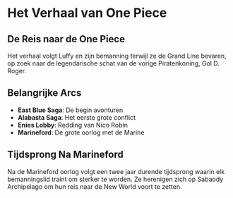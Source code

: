 # Het Verhaal van One Piece

## De Reis naar de One Piece

Het verhaal volgt Luffy en zijn bemanning terwijl ze de Grand Line bevaren, op zoek naar de legendarische schat van de vorige Piratenkoning, Gol D. Roger.

## Belangrijke Arcs

- **East Blue Saga**: De begin avonturen
- **Alabasta Saga**: Het eerste grote conflict
- **Enies Lobby**: Redding van Nico Robin
- **Marineford**: De grote oorlog met de Marine

## Tijdsprong Na Marineford

Na de Marineford oorlog volgt een twee jaar durende tijdsprong waarin elk bemanningslid traint om sterker te worden. Ze herenigen zich op Sabaody Archipelago om hun reis naar de New World voort te zetten.
